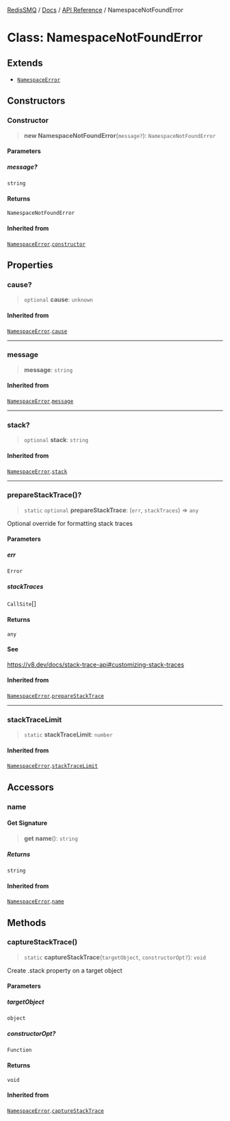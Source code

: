 [RedisSMQ](../../../README.md) / [Docs](../../README.md) / [API Reference](../README.md) / NamespaceNotFoundError

# Class: NamespaceNotFoundError

## Extends

- [`NamespaceError`](NamespaceError.md)

## Constructors

### Constructor

> **new NamespaceNotFoundError**(`message?`): `NamespaceNotFoundError`

#### Parameters

##### message?

`string`

#### Returns

`NamespaceNotFoundError`

#### Inherited from

[`NamespaceError`](NamespaceError.md).[`constructor`](NamespaceError.md#constructor)

## Properties

### cause?

> `optional` **cause**: `unknown`

#### Inherited from

[`NamespaceError`](NamespaceError.md).[`cause`](NamespaceError.md#cause)

***

### message

> **message**: `string`

#### Inherited from

[`NamespaceError`](NamespaceError.md).[`message`](NamespaceError.md#message)

***

### stack?

> `optional` **stack**: `string`

#### Inherited from

[`NamespaceError`](NamespaceError.md).[`stack`](NamespaceError.md#stack)

***

### prepareStackTrace()?

> `static` `optional` **prepareStackTrace**: (`err`, `stackTraces`) => `any`

Optional override for formatting stack traces

#### Parameters

##### err

`Error`

##### stackTraces

`CallSite`[]

#### Returns

`any`

#### See

https://v8.dev/docs/stack-trace-api#customizing-stack-traces

#### Inherited from

[`NamespaceError`](NamespaceError.md).[`prepareStackTrace`](NamespaceError.md#preparestacktrace)

***

### stackTraceLimit

> `static` **stackTraceLimit**: `number`

#### Inherited from

[`NamespaceError`](NamespaceError.md).[`stackTraceLimit`](NamespaceError.md#stacktracelimit)

## Accessors

### name

#### Get Signature

> **get** **name**(): `string`

##### Returns

`string`

#### Inherited from

[`NamespaceError`](NamespaceError.md).[`name`](NamespaceError.md#name)

## Methods

### captureStackTrace()

> `static` **captureStackTrace**(`targetObject`, `constructorOpt?`): `void`

Create .stack property on a target object

#### Parameters

##### targetObject

`object`

##### constructorOpt?

`Function`

#### Returns

`void`

#### Inherited from

[`NamespaceError`](NamespaceError.md).[`captureStackTrace`](NamespaceError.md#capturestacktrace)
